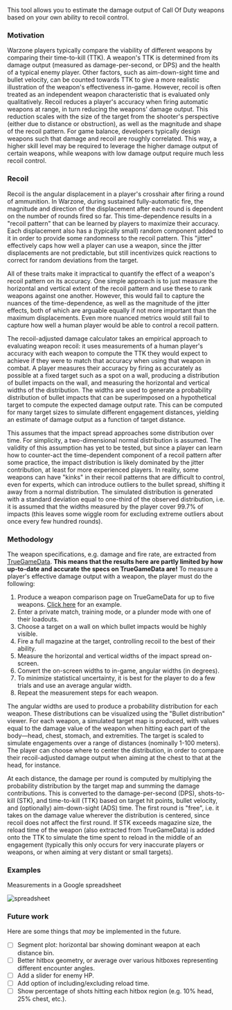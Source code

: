 This tool allows you to estimate the damage output of Call Of Duty weapons based on your own
ability to recoil control.

### Motivation
Warzone players typically compare the viability of different weapons by comparing
their time-to-kill (TTK).
A weapon's TTK is determined from its damage output
(measured as damage-per-second, or DPS) and the health of a typical enemy player.
Other factors, such as aim-down-sight time and bullet velocity, can be counted
towards TTK to give a more realistic illustration of the weapon's effectiveness in-game.
However, recoil is often treated as an independent weapon characteristic
that is evaluated only qualitatively.
Recoil reduces a player's accuracy when firing automatic weapons at range,
in turn reducing the weapons' damage output.
This reduction scales with the size of the target from the shooter's perspective
(either due to distance or obstruction), as well as the magnitude and shape of the
recoil pattern.
For game balance, developers typically design weapons such that damage and
recoil are roughly correlated.
This way, a higher skill level may be required to
leverage the higher damage output of certain weapons, while weapons with low damage
output require much less recoil control.

### Recoil
Recoil is the angular displacement in a player's crosshair after firing a round
of ammunition.
In Warzone, during sustained fully-automatic fire, the magnitude and direction
of the displacement after each round is dependent on the number of rounds fired so far.
This time-dependence results in a "recoil pattern" that can be learned by players
to maximize their accuracy.
Each displacement also has a (typically small) random component added to it in order
to provide some randomness to the recoil pattern.
This "jitter" effectively caps how well a player can use a weapon, since the jitter
displacements are not predictable, but still incentivizes quick reactions to correct
for random deviations from the target.

All of these traits make it impractical to quantify the effect of a weapon's recoil
pattern on its accuracy.
One simple approach is to just measure the horizontal and vertical extent of the
recoil pattern and use these to rank weapons against one another.
However, this would fail to capture the nuances of the time-dependence, as well as
the magnitude of the jitter effects, both of which are arguable equally if not more
important than the maximum displacements.
Even more nuanced metrics would still fail to capture how well a human player
would be able to control a recoil pattern.

The recoil-adjusted damage calculator takes an empirical approach to evaluating weapon
recoil: it uses measurements of a human player's accuracy with each weapon to
compute the TTK they would expect to achieve if they were to match that accuracy
when using that weapon in combat.
A player measures their accuracy by firing as accurately as possible at a fixed
target such as a spot on a wall, producing a distribution of bullet impacts on the
wall, and measuring the horizontal and vertical widths of the distribution.
The widths are used to generate a probability distribution of bullet
impacts that can be superimposed on a hypothetical target to compute the expected
damage output rate.
This can be computed for many target sizes to simulate different engagement distances,
yielding an estimate of damage output as a function of target distance.

This assumes that the impact spread approaches some distribution over time.
For simplicity, a two-dimensional normal distribution is assumed.
The validity of this assumption has yet to be tested, but since a player can learn
how to counter-act the time-dependent component of a recoil pattern after some
practice, the impact distribution is likely dominated by the jitter contribution,
at least for more experienced players.
In reality, some weapons can have "kinks" in their recoil patterns that are difficult to
control, even for experts, which can introduce outliers to the bullet spread,
shifting it away from a normal distribution.
The simulated distribution is generated with a standard deviation equal to one-third
of the observed distribution, i.e. it is assumed that the widths measured by the
player cover 99.7% of impacts (this leaves some wiggle room for excluding
extreme outliers about once every few hundred rounds).

### Methodology
The weapon specifications, e.g. damage and fire rate, are extracted from
[TrueGameData](https://truegamedata.com/).
**This means that the results here are
partly limited by how up-to-date and accurate the specs on TrueGameData are!**
To measure a player's effective damage output with a weapon, the player must do the
following:

1. Produce a weapon comparison page on TrueGameData for up to five weapons.
   [Click here](https://www.truegamedata.com/?share=bTECUV) for an example.
1. Enter a private match, training mode, or a plunder mode with one of their loadouts.
1. Choose a target on a wall on which bullet impacts would be highly visible.
1. Fire a full magazine at the target, controlling recoil to the best of their ability.
1. Measure the horizontal and vertical widths of the impact spread on-screen.
1. Convert the on-screen widths to in-game, angular widths (in degrees).
1. To minimize statistical uncertainty, it is best for the player to do a few trials and
use an average angular width.
1. Repeat the measurement steps for each weapon.

The angular widths are used to produce a probability distribution for each weapon.
These distributions can be visualized using the "Bullet distribution" viewer.
For each weapon, a simulated target map is produced, with values equal to the
damage value of the weapon when hitting each part of the body&mdash;head, chest,
stomach, and extremities.
The target is scaled to simulate engagements over a range of distances (nominally
1-100 meters).
The player can choose where to center the distribution, in order to compare their
recoil-adjusted damage output when aiming at the chest to that at the head,
for instance.

At each distance, the damage per round is computed by multiplying the probability
distribution by the target map and summing the damage contributions.
This is converted to the damage-per-second (DPS), shots-to-kill (STK), and
time-to-kill (TTK) based on target hit points, bullet velocity, and (optionally)
aim-down-sight (ADS) time.
The first round is "free", i.e. it takes on the damage value wherever the distribution
is centered, since recoil does not affect the first round.
If STK exceeds magazine size, the reload time of the weapon (also extracted from
TrueGameData) is added onto the TTK to simulate the time spent to reload in the
middle of an engagement (typically this only occurs for very inaccurate
players or weapons, or when aiming at very distant or small targets).

### Examples

Measurements in a Google spreadsheet

![spreadsheet](../images/spreadsheet.PNG)

### Future work
Here are some things that *may* be implemented in the future.
- [ ]  Segment plot: horizontal bar showing dominant weapon at each distance bin.
- [ ]  Better hitbox geometry, or average over various hitboxes representing different encounter angles.
- [ ]  Add a slider for enemy HP.
- [ ]  Add option of including/excluding reload time.
- [ ]  Show percentage of shots hitting each hitbox region (e.g. 10% head, 25% chest, etc.).
